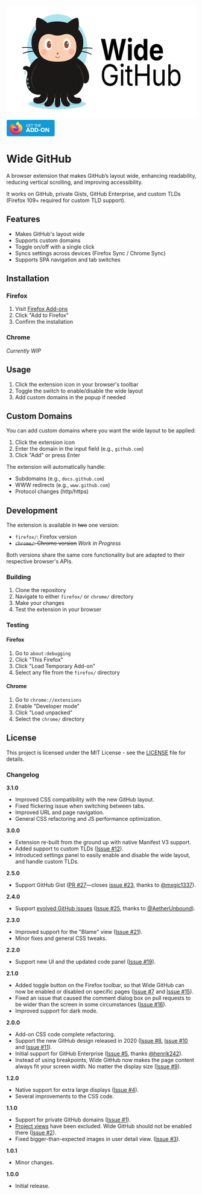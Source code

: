 <img src="assets/Wide-GitHub_Logo.png?raw=true" alt="Wide GitHub Logo" width="583" height="300" />

<a href="https://addons.mozilla.org/en-US/firefox/addon/widegithub">
  <img src="assets/firefox-get-the-addon.png" alt="Download add-on on Mozilla.org" width="129" height="45" />
</a>

# Wide GitHub

A browser extension that makes GitHub’s layout wide, enhancing readability, reducing vertical scrolling, and improving accessibility.

It works on GitHub, private Gists, GitHub Enterprise, and custom TLDs (Firefox 109+ required for custom TLD support).

## Features

- Makes GitHub's layout wide
- Supports custom domains
- Toggle on/off with a single click
- Syncs settings across devices (Firefox Sync / Chrome Sync)
- Supports SPA navigation and tab switches

## Installation

### Firefox
1. Visit [Firefox Add-ons](https://addons.mozilla.org/firefox/addon/wide-github/)
2. Click "Add to Firefox"
3. Confirm the installation

### Chrome
_Currently WIP_ 

## Usage

1. Click the extension icon in your browser's toolbar
2. Toggle the switch to enable/disable the wide layout
3. Add custom domains in the popup if needed

## Custom Domains

You can add custom domains where you want the wide layout to be applied:

1. Click the extension icon
2. Enter the domain in the input field (e.g., `github.com`)
3. Click "Add" or press Enter

The extension will automatically handle:
- Subdomains (e.g., `docs.github.com`)
- WWW redirects (e.g., `www.github.com`)
- Protocol changes (http/https)

## Development

The extension is available in ~~two~~ one version:

- `firefox/`: Firefox version
- ~~`chrome/`: Chrome version~~ _Work in Progress_

Both versions share the same core functionality but are adapted to their respective browser's APIs.

### Building

1. Clone the repository
2. Navigate to either `firefox/` or `chrome/` directory
3. Make your changes
4. Test the extension in your browser

### Testing

#### Firefox
1. Go to `about:debugging`
2. Click "This Firefox"
3. Click "Load Temporary Add-on"
4. Select any file from the `firefox/` directory

#### Chrome
1. Go to `chrome://extensions`
2. Enable "Developer mode"
3. Click "Load unpacked"
4. Select the `chrome/` directory

## License

This project is licensed under the MIT License - see the [LICENSE](LICENSE) file for details.

### Changelog

**3.1.0**
- Improved CSS compatibility with the new GitHub layout.
- Fixed flickering issue when switching between tabs.
- Improved URL and page navigation.
- General CSS refactoring and JS performance optimization.

**3.0.0**
- Extension re-built from the ground up with native Manifest V3 support.
- Added support to custom TLDs ([Issue #12](https://github.com/fabiocchetti/wide-github/issues/12)).
- Introduced settings panel to easily enable and disable the wide layout, and handle custom TLDs.

**2.5.0**
- Support GitHub Gist ([PR #27](https://github.com/fabiocchetti/wide-github/pull/27)—closes [issue #23](https://github.com/fabiocchetti/wide-github/issues/23), thanks to [@mxgic1337](https://github.com/mxgic1337)).

**2.4.0**
- Support [evolved GitHub issues](https://github.blog/changelog/2024-10-01-evolving-github-issues-public-beta/) ([Issue #25](https://github.com/fabiocchetti/wide-github/issues/25), thanks to [@AetherUnbound](https://github.com/AetherUnbound)).

**2.3.0**
- Improved support for the "Blame" view ([Issue #21](https://github.com/fabiocchetti/wide-github/issues/21)).
- Minor fixes and general CSS tweaks.

**2.2.0**
- Support new UI and the updated code panel ([Issue #19](https://github.com/fabiocchetti/wide-github/issues/19)).

**2.1.0**
- Added toggle button on the Firefox toolbar, so that Wide GitHub can now be enabled or disabled on specific pages ([Issue #7](https://github.com/fabiocchetti/wide-github/issues/7) and [Issue #15](https://github.com/fabiocchetti/wide-github/issues/15)).
- Fixed an issue that caused the comment dialog box on pull requests to be wider than the screen in some circumstances ([Issue #16](https://github.com/fabiocchetti/wide-github/issues/16)).
- Improved support for dark mode.

**2.0.0**
- Add-on CSS code complete refactoring.
- Support the new GitHub design released in 2020 ([Issue #8](https://github.com/fabiocchetti/wide-github/issues/8), [Issue #10](https://github.com/fabiocchetti/wide-github/issues/10) and [Issue #11](https://github.com/fabiocchetti/wide-github/issues/11)).
- Initial support for GitHub Enterprise ([Issue #5](https://github.com/fabiocchetti/wide-github/issues/5), thanks [@henrik242](https://github.com/henrik242)).
- Instead of using breakpoints, Wide GitHub now makes the page content always fit your screen width. No matter the display size ([Issue #9](https://github.com/fabiocchetti/wide-github/issues/9)).

**1.2.0**
- Native support for extra large displays ([Issue #4](https://github.com/fabiocchetti/wide-github/issues/4)).
- Several improvements to the CSS code.

**1.1.0**
- Support for private GitHub domains ([Issue #1](https://github.com/fabiocchetti/wide-github/issues/1)).
- [Project views](https://help.github.com/en/articles/about-project-boards) have been excluded. Wide GitHub should not be enabled there ([Issue #2](https://github.com/fabiocchetti/wide-github/issues/2)).
- Fixed bigger-than-expected images in user detail view. ([Issue #3](https://github.com/fabiocchetti/wide-github/issues/3)).

**1.0.1**
- Minor changes.

**1.0.0**
- Initial release.
